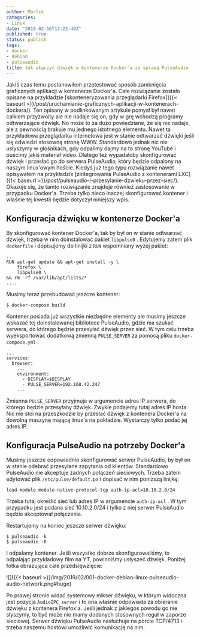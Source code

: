 ```yaml
---
author: Morfik
categories:
- Linux
date: "2019-02-16T13:22:40Z"
published: true
status: publish
tags:
- docker
- debian
- pulseaudio
title: Jak włączyć dźwięk w kontenerze Docker'a za sprawą PulseAudio
---
```


Jakiś czas temu postanowiłem przetestować sposób zamknięcia graficznych aplikacji w kontenerze
Docker'a. Całe rozwiązanie zostało opisane na
przykładzie [skonteneryzowania przeglądarki Firefox]({{< baseurl >}}/post/uruchamianie-graficznych-aplikacji-w-kontenerach-dockera/).
Ten opisany w podlinkowanym artykule pomysł był nawet całkiem przyzwoity ale nie nadaje się on, gdy
w grę wchodzą programy odtwarzające dźwięk. No może to za dużo powiedziane, że się nie nadaje, ale
z pewnością brakuje mu jednego istotnego elementu. Nawet ta przykładowa przeglądarka internetowa
jest w stanie odtwarzać dźwięki jeśli się odwiedzi stosowną stronę WWW. Standardowo jednak nic nie
usłyszymy w głośnikach, gdy odpalimy dajmy na to stronę YouTube i puścimy jakiś materiał video.
Dlatego też wypadałoby skonfigurować dźwięk i przesłać go do serwera PulseAudio, który będzie
odpalony na naszym linux'owym hoście. Kiedyś już tego typu rozwiązanie nawet opisywałem na
przykładzie [zintegrowania PulseAudio z kontenerami LXC]({{< baseurl >}}/post/pulseaudio-i-przesylanie-dzwieku-przez-siec/).
Okazuje się, że tamto rozwiązanie znajduje również zastosowanie w przypadku Docker'a. Trzeba tylko
nieco inaczej skonfigurować kontener i właśnie tej kwestii będzie dotyczył niniejszy wpis.

<!--more-->
## Konfiguracja dźwięku w kontenerze Docker'a

By skonfigurować kontener Docker'a, tak by był on w stanie odtwarzać dźwięk, trzeba w nim
doinstalować pakiet `libpulse0` . Edytujemy zatem plik `dockerfile` i dopisujemy do linijki z `RUN`
wspomniany wyżej pakiet:

    ...
    RUN apt-get update && apt-get install -y \
        firefox \
        libpulse0 \
    && rm -rf /var/lib/apt/lists/*
    ....

Musimy teraz przebudować jeszcze kontener:

    $ docker-compose build

Kontener posiada już wszystkie niezbędne elementy ale musimy jeszcze wskazać tej doinstalowanej
bibliotece PulseAudio, gdzie ma szukać serwera, do którego będzie przesyłać dźwięk przez sieć.
W tym celu trzeba wyeksportować dodatkową zmienną `PULSE_SERVER` za pomocą pliku
`docker-compose.yml` :

    ...
    services:
      browser:
        ...
        environment:
          - DISPLAY=$DISPLAY
          - PULSE_SERVER=192.168.42.247
        ...

Zmienna `PULSE_SERVER` przyjmuje w argumencie adres IP serwera, do którego będzie przesyłany dźwięk.
Zwykle podajemy tutaj adres IP hosta. Nic nie stoi na przeszkodzie by przesłać dźwięk z kontenera
Docker'a na dowolną maszynę mającą linux'a na pokładzie. Wystarczy tylko podać jej adres IP.

## Konfiguracja PulseAudio na potrzeby Docker'a

Musimy jeszcze odpowiednio skonfigurować serwer PulseAudio, by był on w stanie odebrać przesyłane
zapytania od klientów. Standardowo PulseAudio nie akceptuje żadnych połączeń sieciowych. Trzeba
zatem edytować plik `/etc/pulse/default.pa` i dopisać w nim poniższą linijkę:

    load-module module-native-protocol-tcp auth-ip-acl=10.10.2.0/24

Trzeba tutaj określić sieć lub adres IP w argumencie `auth-ip-acl` . W tym przypadku jest podana
sieć 10.10.2.0/24 i tylko z niej serwer PulseAudio będzie akceptował połączenia.

Restartujemy na koniec jeszcze serwer dźwięku:

    $ pulseaudio -k
    $ pulseaudio -D

I odpalamy kontener. Jeśli wszystko dobrze skonfigurowaliśmy, to odpalając przykładowy film na YT,
powinniśmy usłyszeć dźwięk. Poniżej fotka obrazująca całe przedsięwzięcie:

![]({{< baseurl >}}/img/2019/02/001-docker-debian-linux-pulseaudio-audio-network.png#huge)

Po prawej stronie widać systemowy mikser dźwięku, w którym widoczna jest pozycja `AudioIPC server`
i to ona właśnie odpowiada za obieranie dźwięku z kontenera Firefox'a. Jeśli jednak z jakiegoś
powodu go nie słyszymy, to być może nie mamy dodanych stosownych reguł w zaporze sieciowej. Serwer
dźwięku PulseAudio nasłuchuje na porcie TCP/4713 i trzeba naszemu hostowi umożliwić komunikację na
nim.
